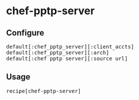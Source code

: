 # chef-pptp-server

## Configure

<pre>
default[:chef_pptp_server][:client_accts]
default[:chef_pptp_server][:arch]
default[:chef_pptp_server][:source_url]
</pre>

## Usage

<pre>
recipe[chef-pptp-server]
</pre>
